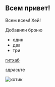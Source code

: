 ## Всем привет!

Всем всем! Хей!

Добавили броню

- один 
- два 
- три 

[гитхаб](http://github.com)

здрасьте

![котик](https://pp.vk.me/c628623/v628623198/2f17d/9G-Dbt2eFIc.jpg)
